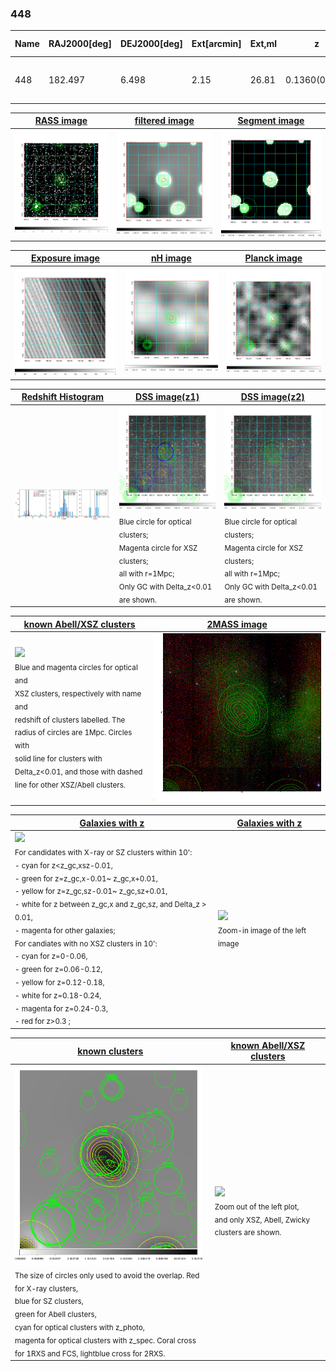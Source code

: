 <div STYLE="page-break-after: always;"></div>

### 448

|Name|RAJ2000[deg]|DEJ2000[deg] |Ext[arcmin]| Ext,ml | z | z_src| C|GC(XSZ,Delta_z<0.01)| GC(OPT,Delta_z<0.01)|GC| R_sig[arcmin] | R500[arcmin] | R500[Mpc]| CRsig[c/s] | CR500[c/s] |L500[1E44 erg/s]|F500[1E-12 erg/s/cm^2]| M500[1E14 Msun]|Tx[keV]|Cnt_sig|Beta|Rc[arcmin]|Comment|Alias|
|---|---|---|---|---|---|------|---|--------|---------|----------|---|---|---|---|---|---|---|---|---|---|---|---|---|---|
|448| 182.497| 6.498| 2.15| 26.81| 0.1360(0.005)| z1, z_xsz| B| F20| C, N, RM, W| C, F20, N, W| 15.625| 6.496| 0.938| 0.160(0.035)| 0.146(0.032)| 1.449(0.224)| 2.948(0.455)| 2.68(0.20)| 4.11(0.20)| 57.6| 0.842(-0.146+0.111)| 4.613(-1.028+0.776)| -| t069|

|[RASS image](../image/448/448_img.pdf)|[filtered image](../image/448/448_fil.pdf)|[Segment image](../image/448/448_seg.pdf)|
|-------------------|--------------------|-------------------|
| <img src="../image/448/448_img.png" width="300">  | <img src="../image/448/448_fil.png" width="300">   | <img src="../image/448/448_seg.png" width="300">  |

|[Exposure image](../image/448/448_mex.pdf)| [nH image](../image/448/448_nh.pdf)| [Planck image](../image/448/448_p.pdf)|
|-------------------|--------------------|-------------------|
|<img src="../image/448/448_mex.png" width="300">   | <img src="../image/448/448_nh.png" width="300">    | <img src="../image/448/448_p.png" width="300"> |

|[Redshift Histogram](../image/448/448_zg.pdf) | [DSS image(z1)](../image/448/448_dss_z1.pdf)      |  [DSS image(z2)](../image/448/448_dss_z2.pdf)    |
|-------------------|--------------------|-------------------|
|<img src="../image/448/448_zg.png" width="300"> |<img src="../image/448/448_dss_z1.png" width="300"> <sub><br>Blue circle for optical clusters; <br>Magenta circle for XSZ clusters; <br>all with r=1Mpc; <br>Only GC with Delta_z<0.01 are shown. </sub>| <img src="../image/448/448_dss_z2.png" width="300"><sub><br>Blue circle for optical clusters; <br>Magenta circle for XSZ clusters; <br>all with r=1Mpc; <br>Only GC with Delta_z<0.01 are shown. </sub> |

|[known Abell/XSZ clusters](../image/448/448_m.pdf) | [2MASS image](../image/448/448_2mass.pdf)      |
|-------------------|-------------------|
|<img src=../image/448/448_m.png width="300"> <br><sub>Blue and magenta circles for optical and <br>XSZ clusters, respectively with name and <br>redshift of clusters labelled. The <br>radius of circles are 1Mpc. Circles with <br>solid line for clusters with <br>Delta_z<0.01, and those with dashed <br>line for other XSZ/Abell clusters.        </sub>|<img src="../image/448/448_2mass.png" width="300">  |

|[Galaxies with z](../image/448/448_opt_ned.pdf) |[Galaxies with z](../image/448/448_opt_ned_zoom.pdf) |
|-------------------|-------------------|
| <img src=../image/448/448_opt_ned.png width="300"> <br><sub> For candidates with X-ray or SZ clusters within 10': <br> - cyan for z<z_gc,xsz-0.01, <br> - green for z=z_gc,x-0.01~ z_gc,x+0.01, <br> - yellow for z=z_gc,sz-0.01~ z_gc,sz+0.01, <br> - white for z between z_gc,x and z_gc,sz, and Delta_z > 0.01, <br> - magenta for other galaxies; <br>For candiates with no XSZ clusters in 10': <br> - cyan for z=0-0.06, <br> - green for z=0.06-0.12, <br> - yellow for z=0.12-0.18, <br> - white for z=0.18-0.24, <br> - magenta for z=0.24-0.3, <br> - red for z>0.3 ;  </sub>|<img src=../image/448/448_opt_ned_zoom.png width="300">  <br><sub> Zoom-in image of the left image</sub>|

|[known clusters](../image/448/448_gc.pdf) |[known Abell/XSZ clusters](../image/448/448_gc_large.pdf) |
|-------------------|-------------------|
| <img src=../image/448/448_gc.png width="300"> <br><sub> The size of circles only used to avoid the overlap. Red for X-ray clusters, <br> blue for SZ clusters, <br> green for Abell clusters, <br> cyan for optical clusters with z_photo, <br> magenta for optical clusters with z_spec. Coral cross for 1RXS and FCS, lightblue cross for 2RXS. </sub>|<img src=../image/448/448_gc_large.png width="300"> <br><sub> Zoom out of the left plot, <br> and only XSZ, Abell, Zwicky clusters are shown. </sub> |



